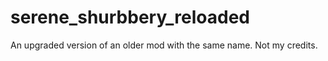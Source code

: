 # serene_shurbbery_reloaded
An upgraded version of an older mod with the same name. Not my credits.
